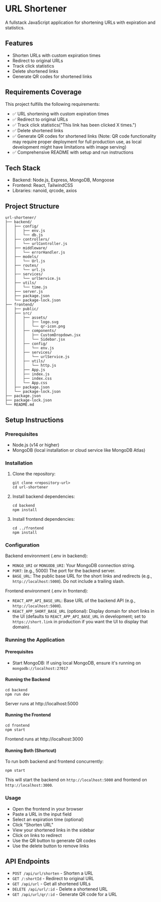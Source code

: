# URL Shortener

A fullstack JavaScript application for shortening URLs with expiration and statistics.

## Features

- Shorten URLs with custom expiration times
- Redirect to original URLs
- Track click statistics
- Delete shortened links
- Generate QR codes for shortened links

## Requirements Coverage

This project fulfills the following requirements:

- ✅ URL shortening with custom expiration times
- ✅ Redirect to original URLs
- ✅ Track click statistics("This link has been clicked X times.")
- ✅ Delete shortened links
- ✅ Generate QR codes for shortened links (Note: QR code functionality may require proper deployment for full production use, as local development might have limitations with image serving)
- ✅ Comprehensive README with setup and run instructions

## Tech Stack

- Backend: Node.js, Express, MongoDB, Mongoose
- Frontend: React, TailwindCSS
- Libraries: nanoid, qrcode, axios

## Project Structure

```
url-shortener/
├── backend/
│   ├── config/
│   │   ├── env.js
│   │   └── db.js
│   ├── controllers/
│   │   └── urlController.js
│   ├── middleware/
│   │   └── errorHandler.js
│   ├── models/
│   │   └── Url.js
│   ├── routes/
│   │   └── url.js
│   ├── services/
│   │   └── urlService.js
│   ├── utils/
│   │   └── time.js
│   ├── server.js
│   ├── package.json
│   └── package-lock.json
├── frontend/
│   ├── public/
│   ├── src/
│   │   ├── assets/
│   │   │   ├── logo.svg
│   │   │   └── qr-icon.png
│   │   ├── components/
│   │   │   ├── CustomDropdown.jsx
│   │   │   └── Sidebar.jsx
│   │   ├── config/
│   │   │   └── env.js
│   │   ├── services/
│   │   │   └── urlService.js
│   │   ├── utils/
│   │   │   └── http.js
│   │   ├── App.js
│   │   ├── index.js
│   │   ├── index.css
│   │   └── App.css
│   ├── package.json
│   └── package-lock.json
├── package.json
├── package-lock.json
└── README.md
```

## Setup Instructions

### Prerequisites

- Node.js (v14 or higher)
- MongoDB (local installation or cloud service like MongoDB Atlas)

### Installation

1. Clone the repository:

   ```
   git clone <repository-url>
   cd url-shortener
   ```

2. Install backend dependencies:

   ```
   cd backend
   npm install
   ```

3. Install frontend dependencies:
   ```
   cd ../frontend
   npm install
   ```

### Configuration

Backend environment (.env in backend):

- `MONGO_URI` or `MONGODB_URI`: Your MongoDB connection string.
- `PORT`: (e.g., 5000) The port for the backend server.
- `BASE_URL`: The public base URL for the short links and redirects (e.g., `http://localhost:5000`). Do not include a trailing slash.

Frontend environment (.env in frontend):

- `REACT_APP_API_BASE_URL`: Base URL of the backend API (e.g., `http://localhost:5000`).
- `REACT_APP_SHORT_BASE_URL` (optional): Display domain for short links in the UI (defaults to `REACT_APP_API_BASE_URL` in development; set to `https://short.link` in production if you want the UI to display that domain).

### Running the Application

#### Prerequisites

- Start MongoDB: If using local MongoDB, ensure it's running on `mongodb://localhost:27017`

#### Running the Backend

```
cd backend
npm run dev
```

Server runs at http://localhost:5000

#### Running the Frontend

```
cd frontend
npm start
```

Frontend runs at http://localhost:3000

#### Running Both (Shortcut)

To run both backend and frontend concurrently:

```
npm start
```

This will start the backend on `http://localhost:5000` and frontend on `http://localhost:3000`.

### Usage

- Open the frontend in your browser
- Paste a URL in the input field
- Select an expiration time (optional)
- Click "Shorten URL"
- View your shortened links in the sidebar
- Click on links to redirect
- Use the QR button to generate QR codes
- Use the delete button to remove links

## API Endpoints

- `POST /api/url/shorten` - Shorten a URL
- `GET /:shortId` - Redirect to original URL
- `GET /api/url` - Get all shortened URLs
- `DELETE /api/url/:id` - Delete a shortened URL
- `GET /api/url/qr/:id` - Generate QR code for a URL
